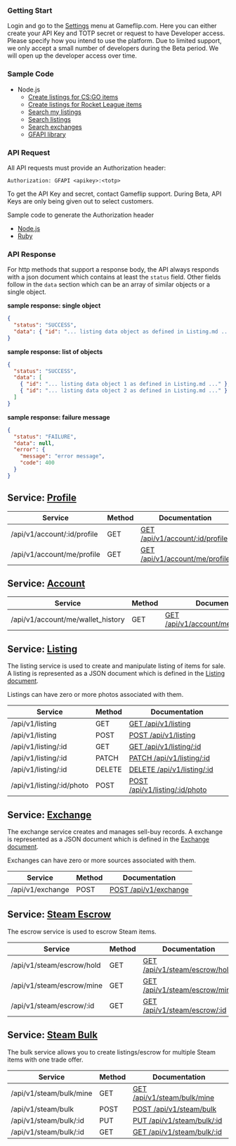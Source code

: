 ### Getting Start
Login and go to the [Settings](https://gameflip.com/settings) menu at Gameflip.com.  Here you can either create your API Key
and TOTP secret or request to have Developer access.  Please specify how you intend to use the platform.  Due to limited
support, we only accept a small number of developers during the Beta period.  We will open up the developer access over time.

### Sample Code
* Node.js
  * [Create listings for CS:GO items](https://gameflip.github.io/gfapi/samples/bulk_listing.html)
  * [Create listings for Rocket League items](https://gameflip.github.io/gfapi/samples/rl_listing.html)
  * [Search my listings](https://gameflip.github.io/gfapi/samples/my_listings.html)
  * [Search listings](https://gameflip.github.io/gfapi/samples/search_listing.html)
  * [Search exchanges](https://gameflip.github.io/gfapi/samples/search_exchange.html)
  * [GFAPI library](https://github.com/gameflip/gfapi)

### API Request

All API requests must provide an Authorization header:

    Authorization: GFAPI <apikey>:<totp>

To get the API Key and secret, contact Gameflip support.
During Beta, API Keys are only being given out to select customers.

Sample code to generate the Authorization header
* [Node.js](https://gameflip.github.io/gfapi/samples/authorization.html)
* [Ruby](https://gameflip.github.io/gfapi/samples/authorization_ruby.html)

### API Response

For http methods that support a response body, the API always responds with a json document which contains
at least the `status` field. Other fields follow in the `data` section which can be an array of similar objects
or a single object.


**sample response: single object**

```json
{
  "status": "SUCCESS",
  "data": { "id": "... listing data object as defined in Listing.md ..." }
}
```

**sample response: list of objects**

```json
{
  "status": "SUCCESS",
  "data": [
    { "id": "... listing data object 1 as defined in Listing.md ..." },
    { "id": "... listing data object 2 as defined in Listing.md ..." }
  ]
}
```

**sample response: failure message**

```json
{
  "status": "FAILURE",
  "data": null,
  "error": {
    "message": "error message",
    "code": 400
  }
}
```

## Service: [Profile](Profile.md)

Service                            | Method | Documentation
-----------------------------------|--------|--------------
/api/v1/account/:id/profile        | GET    | [GET /api/v1/account/:id/profile](Profile.md#get-apiv1accountidprofile)
/api/v1/account/me/profile         | GET    | [GET /api/v1/account/me/profile](Profile.md#get-apiv1accountmeprofile)

## Service: [Account](Account.md)

Service                           | Method | Documentation
----------------------------------|--------|--------------
/api/v1/account/me/wallet_history | GET    | [GET /api/v1/account/me/wallet_history](Account.md#get-apiv1accountmewallet_history)

## Service: [Listing](Listing.md)

The listing service is used to create and manipulate listing of items for sale. A listing is represented
as a JSON document which is defined in the [Listing document](Listing.md#listing-document).

Listings can have zero or more photos associated with them.

Service                     | Method | Documentation
----------------------------|--------|--------------
/api/v1/listing             | GET    | [GET /api/v1/listing](Listing.md#get-apiv1listing)
/api/v1/listing             | POST   | [POST /api/v1/listing](Listing.md#post-apiv1listing)
/api/v1/listing/:id         | GET    | [GET /api/v1/listing/:id](Listing.md#get-apiv1listingid)
/api/v1/listing/:id         | PATCH  | [PATCH /api/v1/listing/:id](Listing.md#patch-apiv1listingid)
/api/v1/listing/:id         | DELETE | [DELETE /api/v1/listing/:id](Listing.md#delete-apiv1listingid)
/api/v1/listing/:id/photo   | POST   | [POST /api/v1/listing/:id/photo](Listing.md#post-apiv1listingidphoto)

## Service: [Exchange](Exchange.md)

The exchange service creates and manages sell-buy records.
A exchange is represented as a JSON document which is defined in the [Exchange document](Exchange.md#exchange-document).

Exchanges can have zero or more sources associated with them.

Service                        | Method | Documentation
-------------------------------|--------|--------------------------------
/api/v1/exchange               | POST   | [POST /api/v1/exchange](Exchange.md#post-apiv1exchange)

## Service: [Steam Escrow](SteamEscrow.md)

The escrow service is used to escrow Steam items.

Service                   | Method | Documentation
--------------------------|--------|--------------
/api/v1/steam/escrow/hold | GET    | [GET /api/v1/steam/escrow/hold](SteamEscrow.md#get-apiv1steamescrowhold)
/api/v1/steam/escrow/mine | GET    | [GET /api/v1/steam/escrow/mine](SteamEscrow.md#get-apiv1steamescrowmine)
/api/v1/steam/escrow/:id  | GET    | [GET /api/v1/steam/escrow/:id](SteamEscrow.md#get-apiv1steamescrowid)

## Service: [Steam Bulk](SteamBulk.md)

The bulk service allows you to create listings/escrow for multiple Steam items with one trade offer.

Service                 | Method | Documentation
------------------------|--------|--------------
/api/v1/steam/bulk/mine | GET    | [GET /api/v1/steam/bulk/mine](SteamBulk.md#get-apiv1steambulkmine)
/api/v1/steam/bulk      | POST   | [POST /api/v1/steam/bulk](SteamBulk.md#post-apiv1steambulk)
/api/v1/steam/bulk/:id  | PUT    | [PUT /api/v1/steam/bulk/:id](SteamBulk.md#put-apiv1steambulkid)
/api/v1/steam/bulk/:id  | GET    | [GET /api/v1/steam/bulk/:id](SteamBulk.md#get-apiv1steambulkid)

